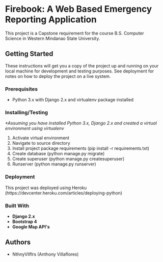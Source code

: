 <h1>Firebook: A Web Based Emergency Reporting Application</h1>
This project is a Capstone requirement for the course B.S. Computer Science in Western Mindanao State University.

<h2>Getting Started</h2>
These instructions will get you a copy of the project up and running on your local machine for development and testing purposes. See deployment for notes on how to deploy the project on a live system.

<h3>Prerequisites</h3>
<ul>
  <li>Python 3.x with Django 2.x and virtualenv package installed</li>
</ul>

<h3>Installing/Testing</h3>
<i>*Assuming you have installed Python 3.x, Django 2.x and created a virtual environment using virtualenv</i>
<ol>
  <li>Activate virtual environment</li>
  <li>Navigate to source directory</li>
  <li>Install project package requirements (pip install -r requirements.txt)</li>
  <li>Create database (python manage.py migrate)</li>
  <li>Create superuser (python manage.py createsuperuser)</li>
  <li>Runserver (python manage.py runserver)</li>
</ol>

<h3>Deployment</h3>
This project was deployed using Heroku (https://devcenter.heroku.com/articles/deploying-python)

<h3>Built With</h3>
<ul>
  <li><strong>Django 2.x</strong>
  <li><strong>Bootstrap 4</strong>
  <li><strong>Google Map API's</strong>
</li>
</ul>

<h2>Authors</h2>
<ul>
  <li>NthnyVllflrs (Anthony Villaflores)</li>
</ul>
